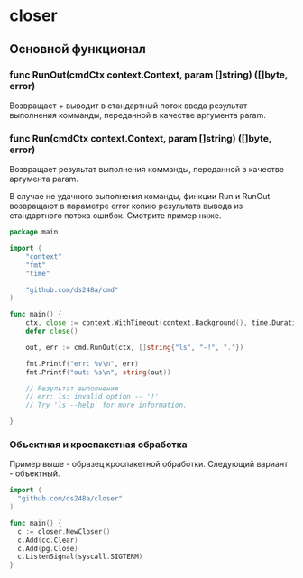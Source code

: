 # closer

## Основной функционал

### func RunOut(cmdCtx context.Context, param []string) ([]byte, error)
Возвращает + выводит в стандартный поток ввода результат выполнения комманды,
переданной в качестве аргумента param.

### func Run(cmdCtx context.Context, param []string) ([]byte, error)
Возвращает результат выполнения комманды, переданной в качестве аргумента param.

В случае не удачного выполнения команды, финкции Run и RunOut возвращают в параметре error копию результата
вывода из стандартного потока ошибок. Смотрите пример ниже.

```go
package main

import (
	"context"
	"fmt"
	"time"

	"github.com/ds248a/cmd"
)

func main() {
	ctx, close := context.WithTimeout(context.Background(), time.Duration(1)*time.Second)
	defer close()

	out, err := cmd.RunOut(ctx, []string{"ls", "-!", "."})

	fmt.Printf("err: %v\n", err)
	fmt.Printf("out: %s\n", string(out))

	// Результат выполнения
	// err: ls: invalid option -- '!'
	// Try 'ls --help' for more information.

}

```

### Объектная и кроспакетная обработка

Пример выше - образец кроспакетной обработки. Следующий вариант - объектный.

```go
import (
  "github.com/ds248a/closer"
)

func main() {
  c := closer.NewCloser()
  c.Add(cc.Clear)
  c.Add(pg.Close)
  c.ListenSignal(syscall.SIGTERM)
}
```
